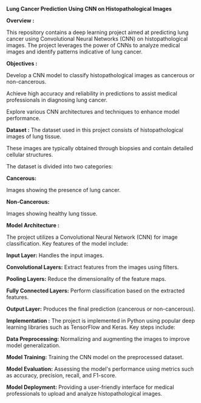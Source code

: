 **Lung Cancer Prediction Using CNN on Histopathological Images**

****Overview**  :**

This repository contains a deep learning project aimed at predicting lung cancer using Convolutional Neural Networks (CNN) on histopathological images. The project leverages the power of CNNs to analyze medical images and identify patterns indicative of lung cancer.

**Objectives :**

Develop a CNN model to classify histopathological images as cancerous or non-cancerous.

Achieve high accuracy and reliability in predictions to assist medical professionals in diagnosing lung cancer.

Explore various CNN architectures and techniques to enhance model performance.

**Dataset :**
The dataset used in this project consists of histopathological images of lung tissue. 

These images are typically obtained through biopsies and contain detailed cellular structures. 

The dataset is divided into two categories:

**Cancerous:**

Images showing the presence of lung cancer.

**Non-Cancerous:**

Images showing healthy lung tissue.

**Model Architecture :**

The project utilizes a Convolutional Neural Network (CNN) for image classification. Key features of the model include:

**Input Layer:** Handles the input images.

**Convolutional Layers:** Extract features from the images using filters.

**Pooling Layers:** Reduce the dimensionality of the feature maps.

**Fully Connected Layers:** Perform classification based on the extracted features.

**Output Layer:** Produces the final prediction (cancerous or non-cancerous).

**Implementation :**
The project is implemented in Python using popular deep learning libraries such as TensorFlow and Keras. Key steps include:

**Data Preprocessing:** Normalizing and augmenting the images to improve model generalization.

**Model Training:** Training the CNN model on the preprocessed dataset.

**Model Evaluation:** Assessing the model's performance using metrics such as accuracy, precision, recall, and F1-score.

**Model Deployment:** Providing a user-friendly interface for medical professionals to upload and analyze histopathological images.
